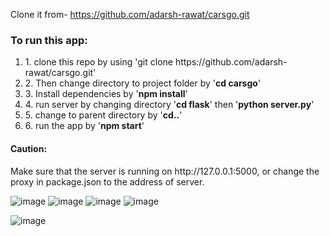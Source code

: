 
Clone it from- https://github.com/adarsh-rawat/carsgo.git


<h3>To run this app:</h3>
<ol>
  <li>1. clone this repo by using 'git clone https://github.com/adarsh-rawat/carsgo.git'</li>
  <li>2. Then change directory to project folder by '<b>cd carsgo</b>'</li>
  <li>3. Install dependencies by '<b>npm install</b>'</li>
  <li>4. run server by changing directory '<b>cd flask</b>' then '<b>python server.py</b>'</li>
  <li>5. change to parent directory by '<b>cd..</b>'</li>
  <li>6. run the app by '<b>npm start</b>'</li>
 </ol>
 
 <h4>Caution:</h4>
 Make sure that the server is running on http://127.0.0.1:5000, or change the proxy in package.json to the address of server.

![image](https://user-images.githubusercontent.com/43747987/170791685-ed96906b-57a9-4b7c-9d06-72f2ff139c57.png)
![image](https://user-images.githubusercontent.com/43747987/170791763-75570257-2800-4aa6-bb79-9f1ff5add43d.png)
![image](https://user-images.githubusercontent.com/43747987/170791813-fe88842c-3b50-4a2c-ba0d-1dab7dd6f727.png)
![image](https://user-images.githubusercontent.com/43747987/170791913-d4820f2b-49aa-4bd4-ae4b-6c1a5625610f.png)

![image](https://user-images.githubusercontent.com/43747987/170791981-dd9260e4-5365-486f-82c3-46b752bd89ce.png)
